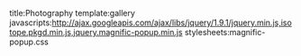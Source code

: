 title:Photography
template:gallery
javascripts:http://ajax.googleapis.com/ajax/libs/jquery/1.9.1/jquery.min.js,isotope.pkgd.min.js,jquery.magnific-popup.min.js
stylesheets:magnific-popup.css
